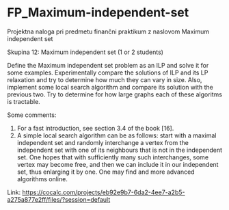 # FP_Maximum-independent-set
Projektna naloga pri predmetu finančni praktikum z naslovom Maximum independent set

Skupina 12: Maximum independent set (1 or 2 students)

Define the Maximum independent set problem as an ILP and solve it for some examples. Experimentally compare the solutions of ILP and its LP relaxation and try to determine how much they
can vary in size. Also, implement some local search algorithm and compare its solution with the
previous two. Try to determine for how large graphs each of these algoritms is tractable.

Some comments:
1. For a fast introduction, see section 3.4 of the book [16].
2. A simple local search algorithm can be as follows: start with a maximal independent set and randomly interchange a vertex from the independent set with one of its neighbours that is not in the
independent set. One hopes that with sufficiently many such interchanges, some vertex may become free, and then we can include it in our independent set, thus enlarging it by one. One may
find and more advanced algorithms online.


Link: https://cocalc.com/projects/eb92e9b7-6da2-4ee7-a2b5-a275a877e2ff/files/?session=default
